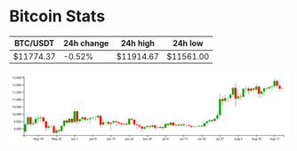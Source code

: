 # Bitcoin Stats

BTC/USDT|24h change|24h high|24h low|
|---|---|---|---|
|$11774.37|-0.52%|$11914.67|$11561.00|

<img src="./chart.svg">
